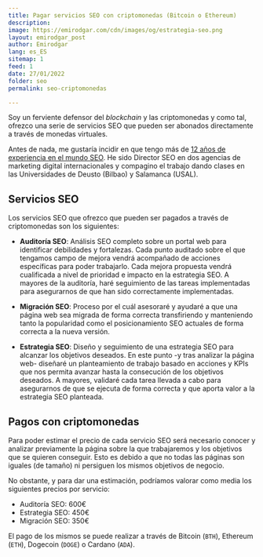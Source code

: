 ```yaml
---
title: Pagar servicios SEO con criptomonedas (Bitcoin o Ethereum)
description: 
image: https://emirodgar.com/cdn/images/og/estrategia-seo.png
layout: emirodgar_post
author: Emirodgar
lang: es_ES
sitemap: 1
feed: 1
date: 27/01/2022
folder: seo
permalink: seo-criptomonedas

--- 
```


Soy un ferviente defensor del *blockchain* y las criptomonedas y como tal, ofrezco una serie de servicios SEO que pueden ser abonados directamente a través de monedas virtuales.

Antes de nada, me gustaría incidir en que tengo más de [12 años de experiencia en el mundo SEO](https://emirodgar.com/experiencia-seo). He sido Director SEO en dos agencias de marketing digital internacionales y compagino el trabajo dando clases en las Universidades de Deusto (Bilbao) y Salamanca (USAL).

## Servicios SEO 

Los servicios SEO que ofrezco que pueden ser pagados a través de criptomonedas son los siguientes:

- **Auditoría SEO**:  Análisis SEO completo sobre un portal web para identificar debilidades y fortalezas. Cada punto auditado sobre el que tengamos campo de mejora vendrá acompañado de acciones específicas para poder trabajarlo. Cada mejora propuesta vendrá cualificada a nivel de prioridad e impacto en la estrategia SEO. A mayores de la auditoría, haré seguimiento de las tareas implementadas para asegurarnos de que han sido correctamente implementadas.

- **Migración SEO**: Proceso por el cuál asesoraré y ayudaré a que una página web sea migrada de forma correcta transfiriendo y manteniendo tanto la popularidad como el posicionamiento SEO actuales de forma correcta a la nueva versión.

- **Estrategia SEO**: Diseño y seguimiento de una estrategia SEO para alcanzar los objetivos deseados. En este punto -y tras analizar la página web- diseñaré un planteamiento de trabajo basado en acciones y KPIs que nos permita avanzar hasta la consecución de los objetivos deseados. A mayores, validaré cada tarea llevada a cabo para asegurarnos de que se ejecuta de forma correcta y que aporta valor a la estrategia SEO planteada.

## Pagos con criptomonedas

Para poder estimar el precio de cada servicio SEO será necesario conocer y analizar previamente la página sobre la que trabajaremos y los objetivos que se quieren conseguir. Esto es debido a que no todas las páginas son iguales (de tamaño) ni persiguen los mismos objetivos de negocio.

No obstante, y para dar una estimación, podríamos valorar como media los siguientes precios por servicio:

 - Auditoría SEO: 600€
 - Estrategia SEO: 450€
 - Migración SEO: 350€

El pago de los mismos se puede realizar a través de Bitcoin (`BTH`), Ethereum (`ETH`), Dogecoin (`DOGE`) o Cardano (`ADA`).

<!--stackedit_data:
eyJoaXN0b3J5IjpbNjQxNTY1NzkzLDY5NDMyNjI4MSwxMDE3Nj
U5NzYxLDE0MTA4NTcxMzcsODg0MjYwMjY2XX0=
-->